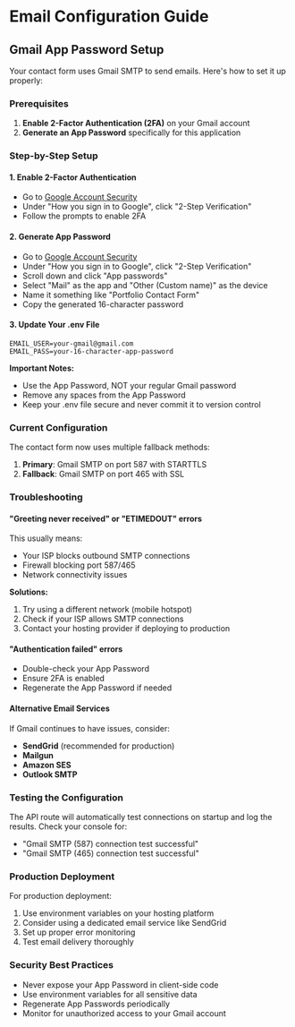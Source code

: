 # Email Configuration Guide

## Gmail App Password Setup

Your contact form uses Gmail SMTP to send emails. Here's how to set it up properly:

### Prerequisites
1. **Enable 2-Factor Authentication (2FA)** on your Gmail account
2. **Generate an App Password** specifically for this application

### Step-by-Step Setup

#### 1. Enable 2-Factor Authentication
- Go to [Google Account Security](https://myaccount.google.com/security)
- Under "How you sign in to Google", click "2-Step Verification"
- Follow the prompts to enable 2FA

#### 2. Generate App Password
- Go to [Google Account Security](https://myaccount.google.com/security)
- Under "How you sign in to Google", click "2-Step Verification"
- Scroll down and click "App passwords"
- Select "Mail" as the app and "Other (Custom name)" as the device
- Name it something like "Portfolio Contact Form"
- Copy the generated 16-character password

#### 3. Update Your .env File
```
EMAIL_USER=your-gmail@gmail.com
EMAIL_PASS=your-16-character-app-password
```

**Important Notes:**
- Use the App Password, NOT your regular Gmail password
- Remove any spaces from the App Password
- Keep your .env file secure and never commit it to version control

### Current Configuration
The contact form now uses multiple fallback methods:
1. **Primary**: Gmail SMTP on port 587 with STARTTLS
2. **Fallback**: Gmail SMTP on port 465 with SSL

### Troubleshooting

#### "Greeting never received" or "ETIMEDOUT" errors
This usually means:
- Your ISP blocks outbound SMTP connections
- Firewall blocking port 587/465
- Network connectivity issues

**Solutions:**
1. Try using a different network (mobile hotspot)
2. Check if your ISP allows SMTP connections
3. Contact your hosting provider if deploying to production

#### "Authentication failed" errors
- Double-check your App Password
- Ensure 2FA is enabled
- Regenerate the App Password if needed

#### Alternative Email Services
If Gmail continues to have issues, consider:
- **SendGrid** (recommended for production)
- **Mailgun**
- **Amazon SES**
- **Outlook SMTP**

### Testing the Configuration
The API route will automatically test connections on startup and log the results. Check your console for:
- "Gmail SMTP (587) connection test successful"
- "Gmail SMTP (465) connection test successful"

### Production Deployment
For production deployment:
1. Use environment variables on your hosting platform
2. Consider using a dedicated email service like SendGrid
3. Set up proper error monitoring
4. Test email delivery thoroughly

### Security Best Practices
- Never expose your App Password in client-side code
- Use environment variables for all sensitive data
- Regenerate App Passwords periodically
- Monitor for unauthorized access to your Gmail account
